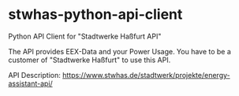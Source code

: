 # stwhas-python-api-client
Python API Client for "Stadtwerke Haßfurt API"

The API provides EEX-Data and your Power Usage. You have to be a customer of "Stadtwerke Haßfurt" to use this API.

API Description: https://www.stwhas.de/stadtwerk/projekte/energy-assistant-api/